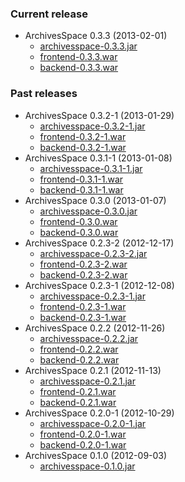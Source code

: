 ### Current release

* ArchivesSpace 0.3.3 (2013-02-01)
    * [archivesspace-0.3.3.jar](https://s3.amazonaws.com/archivesspace/public-files/archivesspace.v0.3.3.jar)
    * [frontend-0.3.3.war](https://s3.amazonaws.com/archivesspace/public-files/frontend.v0.3.3.war)
    * [backend-0.3.3.war](https://s3.amazonaws.com/archivesspace/public-files/backend.v0.3.3.war)

### Past releases

* ArchivesSpace 0.3.2-1 (2013-01-29)
    * [archivesspace-0.3.2-1.jar](https://s3.amazonaws.com/archivesspace/public-files/archivesspace.v0.3.2-1.jar)
    * [frontend-0.3.2-1.war](https://s3.amazonaws.com/archivesspace/public-files/frontend.v0.3.2-1.war)
    * [backend-0.3.2-1.war](https://s3.amazonaws.com/archivesspace/public-files/backend.v0.3.2-1.war)
* ArchivesSpace 0.3.1-1 (2013-01-08)
    * [archivesspace-0.3.1-1.jar](https://s3.amazonaws.com/archivesspace/public-files/archivesspace.v0.3.1-1.jar)
    * [frontend-0.3.1-1.war](https://s3.amazonaws.com/archivesspace/public-files/frontend.v0.3.1-1.war)
    * [backend-0.3.1-1.war](https://s3.amazonaws.com/archivesspace/public-files/backend.v0.3.1-1.war)
* ArchivesSpace 0.3.0 (2013-01-07)
    * [archivesspace-0.3.0.jar](https://s3.amazonaws.com/archivesspace/public-files/archivesspace.v0.3.0.jar)
    * [frontend-0.3.0.war](https://s3.amazonaws.com/archivesspace/public-files/frontend.v0.3.0.war)
    * [backend-0.3.0.war](https://s3.amazonaws.com/archivesspace/public-files/backend.v0.3.0.war)
* ArchivesSpace 0.2.3-2 (2012-12-17)
    * [archivesspace-0.2.3-2.jar](https://s3.amazonaws.com/archivesspace/public-files/archivesspace.v0.2.3-2.jar)
    * [frontend-0.2.3-2.war](https://s3.amazonaws.com/archivesspace/public-files/frontend.v0.2.3-2.war)
    * [backend-0.2.3-2.war](https://s3.amazonaws.com/archivesspace/public-files/backend.v0.2.3-2.war)
* ArchivesSpace 0.2.3-1 (2012-12-08)
    * [archivesspace-0.2.3-1.jar](https://s3.amazonaws.com/archivesspace/public-files/archivesspace.v0.2.3-1.jar)
    * [frontend-0.2.3-1.war](https://s3.amazonaws.com/archivesspace/public-files/frontend.v0.2.3-1.war)
    * [backend-0.2.3-1.war](https://s3.amazonaws.com/archivesspace/public-files/backend.v0.2.3-1.war)
* ArchivesSpace 0.2.2 (2012-11-26)
    * [archivesspace-0.2.2.jar](https://s3.amazonaws.com/archivesspace/public-files/archivesspace.v0.2.2.jar)
    * [frontend-0.2.2.war](https://s3.amazonaws.com/archivesspace/public-files/frontend.v0.2.2.war)
    * [backend-0.2.2.war](https://s3.amazonaws.com/archivesspace/public-files/backend.v0.2.2.war)
* ArchivesSpace 0.2.1 (2012-11-13)
    * [archivesspace-0.2.1.jar](https://s3.amazonaws.com/archivesspace/public-files/archivesspace.v0.2.1.jar)
    * [frontend-0.2.1.war](https://s3.amazonaws.com/archivesspace/public-files/frontend.v0.2.1.war)
    * [backend-0.2.1.war](https://s3.amazonaws.com/archivesspace/public-files/backend.v0.2.1.war)
* ArchivesSpace 0.2.0-1 (2012-10-29)
    * [archivesspace-0.2.0-1.jar](https://s3.amazonaws.com/archivesspace/public-files/archivesspace.v0.2.0-1.jar)
    * [frontend-0.2.0-1.war](https://s3.amazonaws.com/archivesspace/public-files/frontend.v0.2.0-1.war)
    * [backend-0.2.0-1.war](https://s3.amazonaws.com/archivesspace/public-files/backend.v0.2.0-1.war)
* ArchivesSpace 0.1.0 (2012-09-03)
    * [archivesspace-0.1.0.jar](https://github.com/downloads/archivesspace/archivesspace/archivesspace-0.1.0.jar)